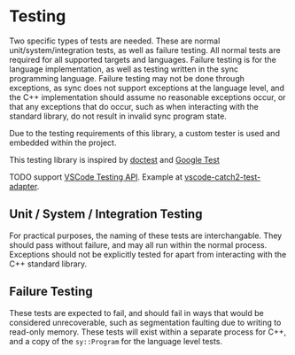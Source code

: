 # Testing

Two specific types of tests are needed. These are normal unit/system/integration tests, as well as failure testing. All normal tests are required for all supported targets and languages. Failure testing is for the language implementation, as well as testing written in the sync programming language. Failure testing may not be done through exceptions, as sync does not support exceptions at the language level, and the C++ implementation should assume no reasonable exceptions occur, or that any exceptions that do occur, such as when interacting with the standard library, do not result in invalid sync program state.

Due to the testing requirements of this library, a custom tester is used and embedded within the project.

This testing library is inspired by [doctest](https://github.com/doctest/doctest) and [Google Test](https://github.com/google/googletest)

TODO support [VSCode Testing API](https://code.visualstudio.com/api/extension-guides/testing). Example at [vscode-catch2-test-adapter](https://github.com/matepek/vscode-catch2-test-adapter).

## Unit / System / Integration Testing

For practical purposes, the naming of these tests are interchangable. They should pass without failure, and may all run within the normal process. Exceptions should not be explicitly tested for apart from interacting with the C++ standard library.

## Failure Testing

These tests are expected to fail, and should fail in ways that would be considered unrecoverable, such as segmentation faulting due to writing to read-only memory. These tests will exist within a separate process for C++, and a copy of the `sy::Program` for the language level tests.
